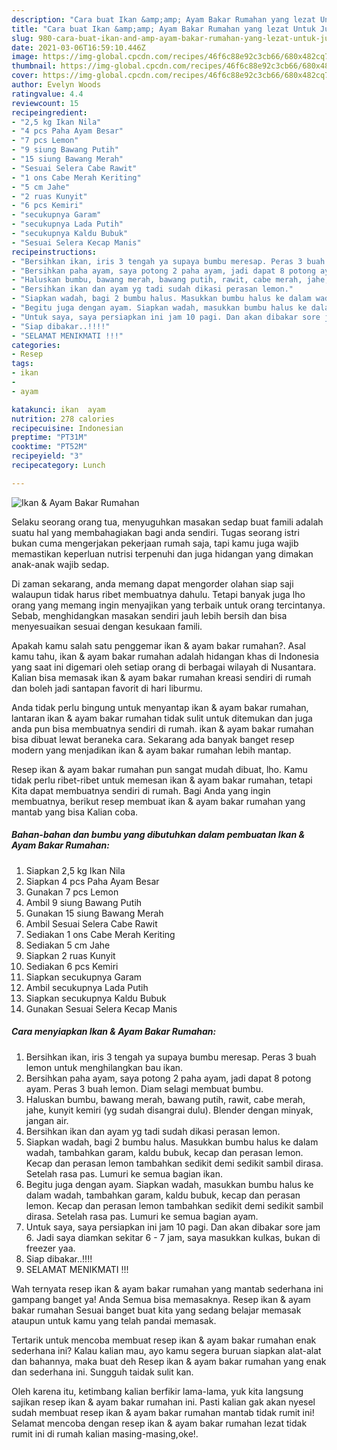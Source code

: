 ```yaml
---
description: "Cara buat Ikan &amp;amp; Ayam Bakar Rumahan yang lezat Untuk Jualan"
title: "Cara buat Ikan &amp;amp; Ayam Bakar Rumahan yang lezat Untuk Jualan"
slug: 980-cara-buat-ikan-and-amp-ayam-bakar-rumahan-yang-lezat-untuk-jualan
date: 2021-03-06T16:59:10.446Z
image: https://img-global.cpcdn.com/recipes/46f6c88e92c3cb66/680x482cq70/ikan-ayam-bakar-rumahan-foto-resep-utama.jpg
thumbnail: https://img-global.cpcdn.com/recipes/46f6c88e92c3cb66/680x482cq70/ikan-ayam-bakar-rumahan-foto-resep-utama.jpg
cover: https://img-global.cpcdn.com/recipes/46f6c88e92c3cb66/680x482cq70/ikan-ayam-bakar-rumahan-foto-resep-utama.jpg
author: Evelyn Woods
ratingvalue: 4.4
reviewcount: 15
recipeingredient:
- "2,5 kg Ikan Nila"
- "4 pcs Paha Ayam Besar"
- "7 pcs Lemon"
- "9 siung Bawang Putih"
- "15 siung Bawang Merah"
- "Sesuai Selera Cabe Rawit"
- "1 ons Cabe Merah Keriting"
- "5 cm Jahe"
- "2 ruas Kunyit"
- "6 pcs Kemiri"
- "secukupnya Garam"
- "secukupnya Lada Putih"
- "secukupnya Kaldu Bubuk"
- "Sesuai Selera Kecap Manis"
recipeinstructions:
- "Bersihkan ikan, iris 3 tengah ya supaya bumbu meresap. Peras 3 buah lemon untuk menghilangkan bau ikan."
- "Bersihkan paha ayam, saya potong 2 paha ayam, jadi dapat 8 potong ayam. Peras 3 buah lemon. Diam selagi membuat bumbu."
- "Haluskan bumbu, bawang merah, bawang putih, rawit, cabe merah, jahe, kunyit kemiri (yg sudah disangrai dulu). Blender dengan minyak, jangan air."
- "Bersihkan ikan dan ayam yg tadi sudah dikasi perasan lemon."
- "Siapkan wadah, bagi 2 bumbu halus. Masukkan bumbu halus ke dalam wadah, tambahkan garam, kaldu bubuk, kecap dan perasan lemon. Kecap dan perasan lemon tambahkan sedikit demi sedikit sambil dirasa. Setelah rasa pas. Lumuri ke semua bagian ikan."
- "Begitu juga dengan ayam. Siapkan wadah, masukkan bumbu halus ke dalam wadah, tambahkan garam, kaldu bubuk, kecap dan perasan lemon. Kecap dan perasan lemon tambahkan sedikit demi sedikit sambil dirasa. Setelah rasa pas. Lumuri ke semua bagian ayam."
- "Untuk saya, saya persiapkan ini jam 10 pagi. Dan akan dibakar sore jam 6. Jadi saya diamkan sekitar 6 - 7 jam, saya masukkan kulkas, bukan di freezer yaa."
- "Siap dibakar..!!!!"
- "SELAMAT MENIKMATI !!!"
categories:
- Resep
tags:
- ikan
- 
- ayam

katakunci: ikan  ayam 
nutrition: 278 calories
recipecuisine: Indonesian
preptime: "PT31M"
cooktime: "PT52M"
recipeyield: "3"
recipecategory: Lunch

---
```



![Ikan &amp; Ayam Bakar Rumahan](https://img-global.cpcdn.com/recipes/46f6c88e92c3cb66/680x482cq70/ikan-ayam-bakar-rumahan-foto-resep-utama.jpg)

Selaku seorang orang tua, menyuguhkan masakan sedap buat famili adalah suatu hal yang membahagiakan bagi anda sendiri. Tugas seorang istri bukan cuma mengerjakan pekerjaan rumah saja, tapi kamu juga wajib memastikan keperluan nutrisi terpenuhi dan juga hidangan yang dimakan anak-anak wajib sedap.

Di zaman  sekarang, anda memang dapat mengorder olahan siap saji walaupun tidak harus ribet membuatnya dahulu. Tetapi banyak juga lho orang yang memang ingin menyajikan yang terbaik untuk orang tercintanya. Sebab, menghidangkan masakan sendiri jauh lebih bersih dan bisa menyesuaikan sesuai dengan kesukaan famili. 



Apakah kamu salah satu penggemar ikan &amp; ayam bakar rumahan?. Asal kamu tahu, ikan &amp; ayam bakar rumahan adalah hidangan khas di Indonesia yang saat ini digemari oleh setiap orang di berbagai wilayah di Nusantara. Kalian bisa memasak ikan &amp; ayam bakar rumahan kreasi sendiri di rumah dan boleh jadi santapan favorit di hari liburmu.

Anda tidak perlu bingung untuk menyantap ikan &amp; ayam bakar rumahan, lantaran ikan &amp; ayam bakar rumahan tidak sulit untuk ditemukan dan juga anda pun bisa membuatnya sendiri di rumah. ikan &amp; ayam bakar rumahan bisa dibuat lewat beraneka cara. Sekarang ada banyak banget resep modern yang menjadikan ikan &amp; ayam bakar rumahan lebih mantap.

Resep ikan &amp; ayam bakar rumahan pun sangat mudah dibuat, lho. Kamu tidak perlu ribet-ribet untuk memesan ikan &amp; ayam bakar rumahan, tetapi Kita dapat membuatnya sendiri di rumah. Bagi Anda yang ingin membuatnya, berikut resep membuat ikan &amp; ayam bakar rumahan yang mantab yang bisa Kalian coba.

<!--inarticleads1-->

##### Bahan-bahan dan bumbu yang dibutuhkan dalam pembuatan Ikan &amp; Ayam Bakar Rumahan:

1. Siapkan 2,5 kg Ikan Nila
1. Siapkan 4 pcs Paha Ayam Besar
1. Gunakan 7 pcs Lemon
1. Ambil 9 siung Bawang Putih
1. Gunakan 15 siung Bawang Merah
1. Ambil Sesuai Selera Cabe Rawit
1. Sediakan 1 ons Cabe Merah Keriting
1. Sediakan 5 cm Jahe
1. Siapkan 2 ruas Kunyit
1. Sediakan 6 pcs Kemiri
1. Siapkan secukupnya Garam
1. Ambil secukupnya Lada Putih
1. Siapkan secukupnya Kaldu Bubuk
1. Gunakan Sesuai Selera Kecap Manis




<!--inarticleads2-->

##### Cara menyiapkan Ikan &amp; Ayam Bakar Rumahan:

1. Bersihkan ikan, iris 3 tengah ya supaya bumbu meresap. Peras 3 buah lemon untuk menghilangkan bau ikan.
1. Bersihkan paha ayam, saya potong 2 paha ayam, jadi dapat 8 potong ayam. Peras 3 buah lemon. Diam selagi membuat bumbu.
1. Haluskan bumbu, bawang merah, bawang putih, rawit, cabe merah, jahe, kunyit kemiri (yg sudah disangrai dulu). Blender dengan minyak, jangan air.
1. Bersihkan ikan dan ayam yg tadi sudah dikasi perasan lemon.
1. Siapkan wadah, bagi 2 bumbu halus. Masukkan bumbu halus ke dalam wadah, tambahkan garam, kaldu bubuk, kecap dan perasan lemon. Kecap dan perasan lemon tambahkan sedikit demi sedikit sambil dirasa. Setelah rasa pas. Lumuri ke semua bagian ikan.
1. Begitu juga dengan ayam. Siapkan wadah, masukkan bumbu halus ke dalam wadah, tambahkan garam, kaldu bubuk, kecap dan perasan lemon. Kecap dan perasan lemon tambahkan sedikit demi sedikit sambil dirasa. Setelah rasa pas. Lumuri ke semua bagian ayam.
1. Untuk saya, saya persiapkan ini jam 10 pagi. Dan akan dibakar sore jam 6. Jadi saya diamkan sekitar 6 - 7 jam, saya masukkan kulkas, bukan di freezer yaa.
1. Siap dibakar..!!!!
1. SELAMAT MENIKMATI !!!




Wah ternyata resep ikan &amp; ayam bakar rumahan yang mantab sederhana ini gampang banget ya! Anda Semua bisa memasaknya. Resep ikan &amp; ayam bakar rumahan Sesuai banget buat kita yang sedang belajar memasak ataupun untuk kamu yang telah pandai memasak.

Tertarik untuk mencoba membuat resep ikan &amp; ayam bakar rumahan enak sederhana ini? Kalau kalian mau, ayo kamu segera buruan siapkan alat-alat dan bahannya, maka buat deh Resep ikan &amp; ayam bakar rumahan yang enak dan sederhana ini. Sungguh taidak sulit kan. 

Oleh karena itu, ketimbang kalian berfikir lama-lama, yuk kita langsung sajikan resep ikan &amp; ayam bakar rumahan ini. Pasti kalian gak akan nyesel sudah membuat resep ikan &amp; ayam bakar rumahan mantab tidak rumit ini! Selamat mencoba dengan resep ikan &amp; ayam bakar rumahan lezat tidak rumit ini di rumah kalian masing-masing,oke!.

